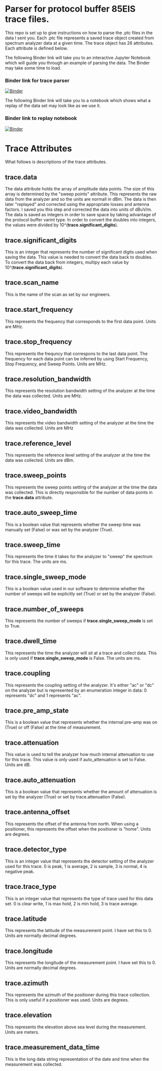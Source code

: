# Parser for protocol buffer 85EIS trace files.

This repo is set up to give instructions on how to parse the .ptc files in the data I sent you.  Each .ptc file represents a saved trace object created from spectrum analyzer data at a given time.  The trace object has 26 attributes.  Each attribute is defined below.

The following Binder link will take you to an interactive Jupyter Notebook which will guide you through an example of parsing the data.  The Binder may take some time to load.

### Binder link for trace parser
[![Binder](https://mybinder.org/badge_logo.svg)](https://mybinder.org/v2/gh/wboxx1/prototrace-parser.git/master?filepath=trace_parse.ipynb)

The following Binder link will take you to a notebook which shows what a replay of the data set may look like as we use it.

### Binder link to replay notebook
[![Binder](https://mybinder.org/badge_logo.svg)](https://mybinder.org/v2/gh/wboxx1/prototrace-parser.git/master?filepath=replay_data.ipynb)

# Trace Attributes
What follows is descriptions of the trace attributes.

## trace.data
The data attribute holds the array of amplitude data points.  The size of this array is determined by the "sweep points" attribute.  This represents the raw data from the analyzer and so the units are normall in dBm.  The data is then later "replayed" and corrected using the appropriate losses and antenna factors.  I saved you this step and corrected the data into units of dBuV/m.  The data is saved as integers in order to save space by taking advantage of the protocol buffer varint type.  In order to convert the doubles into integers, the values were divided by 10^(**trace.significant_digits**).

## trace.significant_digits
This is an integer that represents the number of significant digits used when saving the data.  This value is needed to convert the data back to doubles.  To convert the data back from integers, multipy each value by 10^(**trace.significant_digits**).

## trace.scan_name
This is the name of the scan as set by our engineers.

## trace.start_frequency
This represents the frequency that corresponds to the first data point. Units are MHz.

## trace.stop_frequency
This represents the frequncy that correspons to the last data point.  The frequency for each data point can be inferred by using Start Frequency, Stop Frequency, and Sweep Points. Units are MHz.

## trace.resolution_bandwidth
This represents the resolution bandwidth setting of the analyzer at the time the data was collected.  Units are MHz.

## trace.video_bandwidth
This represents the video bandwidth setting of the analyzer at the time the data was collected.  Units are MHz

## trace.reference_level
This represents the reference level setting of the analyzer at the time the data was collected. Units are dBm.

## trace.sweep_points
This represents the sweep points setting of the analyzer at the time the data was collected.  This is directly responsible for the number of data points in the **trace.data** attribute.

## trace.auto_sweep_time
This is a boolean value that represents whether the sweep time was manually set (False) or was set by the analyzer (True).

## trace.sweep_time
This represents the time it takes for the analyzer to "sweep" the spectrum for this trace.  The units are ms.

## trace.single_sweep_mode
This is a boolean value used in our software to determine whether the number of sweeps will be explicitly set (True) or set by the analyzer (False).

## trace.number_of_sweeps
This represents the number of sweeps if **trace.single_sweep_mode** is set to True.

## trace.dwell_time
This represents the time the analyzer will sit at a trace and collect data.  This is only used if **trace.single_sweep_mode** is False.  The units are ms.

## trace.coupling
This represents the coupling setting of the analyzer.  It's either "ac" or "dc" on the analyzer but is represented by an enumeration integer in data: 0 represents "dc" and 1 represents "ac".
    
## trace.pre_amp_state
This is a boolean value that represents whether the internal pre-amp was on (True) or off (False) at the time of measurement.

## trace.attenuation
This value is used to tell the analyzer how much internal attenuation to use for this trace.  This value is only used if auto_attenuation is set to False.  Units are dB.

## trace.auto_attenuation
This is a boolean value that represents whether the amount of attenuation is set by the analyzer (True) or set by trace.attenuation (False).

## trace.antenna_offset
This represents the offset of the antenna from north.  When using a positioner, this represents the offset when the positioner is "home".  Units are degrees.

## trace.detector_type
This is an integer value that represents the detector setting of the analyzer used for this trace.  0 is peak, 1 is average, 2 is sample, 3 is normal, 4 is negative peak.

## trace.trace_type
This is an integer value that represents the type of trace used for this data set.  0 is clear write, 1 is max hold, 2 is min hold, 3 is trace average.

## trace.latitude
This represents the latitude of the measurement point.  I have set this to 0.  Units are normally decimal degrees.

## trace.longitude
This represents the longitude of the measurement point.  I have set this to 0.  Units are normally decimal degrees.

## trace.azimuth
This represents the azimuth of the positioner during this trace collection.  This is only useful if a positioner was used.  Units are degrees.

## trace.elevation
This represents the elevation above sea level during the measurement.  Units are meters.

## trace.measurement_data_time
This is the long data string representation of the date and time when the measurement was collected.
    




